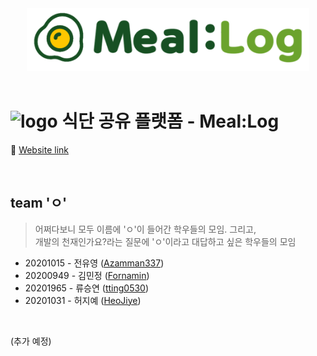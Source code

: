 <div align="center">
	<img src="src/main/webapp/resources/img/logo.png" height="100px">
</div>

<br>

# ![logo](src/main/webapp/resources/favicon/favicon-32x32.png) 식단 공유 플랫폼 - Meal:Log

🔗 [Website link](https://meallog.cafe24.com:8080)

<br>

## team 'ㅇ'

> 어쩌다보니 모두 이름에 'ㅇ'이 들어간 학우들의 모임. 그리고,  
> 개발의 천재인가요?라는 질문에 'ㅇ'이라고 대답하고 싶은 학우들의 모임

- 20201015 - 전유영 ([Azamman337](https://github.com/Azamman327))
- 20200949 - 김민정 ([Fornamin](https://github.com/Fornamin))
- 20201965 - 류승연 ([tting0530](https://github.com/tting0530))
- 20201031 - 허지예 ([HeoJiye](https://github.com/HeoJiye))

<br>

(추가 예정)
